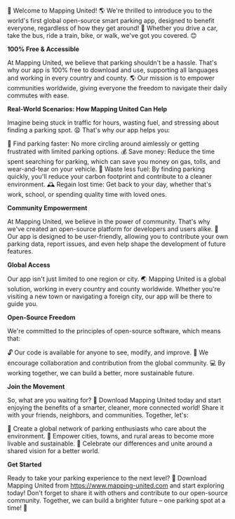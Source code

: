 🎉 Welcome to Mapping United! 🌎 We're thrilled to introduce you to the world's first global open-source smart parking app, designed to benefit everyone, regardless of how they get around! 💨 Whether you drive a car, take the bus, ride a train, bike, or walk, we've got you covered. 😊

**100% Free & Accessible**

At Mapping United, we believe that parking shouldn't be a hassle. That's why our app is 100% free to download and use, supporting all languages and working in every country and county. 🌎 Our mission is to empower communities worldwide, giving everyone the freedom to navigate their daily commutes with ease.

**Real-World Scenarios: How Mapping United Can Help**

Imagine being stuck in traffic for hours, wasting fuel, and stressing about finding a parking spot. 😩 That's why our app helps you:

📍 Find parking faster: No more circling around aimlessly or getting frustrated with limited parking options.
💰 Save money: Reduce the time spent searching for parking, which can save you money on gas, tolls, and wear-and-tear on your vehicle.
🌟 Waste less fuel: By finding parking quickly, you'll reduce your carbon footprint and contribute to a cleaner environment.
🕰️ Regain lost time: Get back to your day, whether that's work, school, or spending quality time with loved ones.

**Community Empowerment**

At Mapping United, we believe in the power of community. That's why we've created an open-source platform for developers and users alike. 🤝 Our app is designed to be user-friendly, allowing you to contribute your own parking data, report issues, and even help shape the development of future features.

**Global Access**

Our app isn't just limited to one region or city. 🌏 Mapping United is a global solution, working in every country and county worldwide. Whether you're visiting a new town or navigating a foreign city, our app will be there to guide you.

**Open-Source Freedom**

We're committed to the principles of open-source software, which means that:

🔓 Our code is available for anyone to see, modify, and improve.
🌟 We encourage collaboration and contribution from the global community.
💻 By working together, we can build a better, more sustainable future.

**Join the Movement**

So, what are you waiting for? 🎉 Download Mapping United today and start enjoying the benefits of a smarter, cleaner, more connected world! Share it with your friends, neighbors, and communities. Together, let's:

🌈 Create a global network of parking enthusiasts who care about the environment.
💪 Empower cities, towns, and rural areas to become more livable and sustainable.
🎉 Celebrate our differences and unite around a shared vision for a better world.

**Get Started**

Ready to take your parking experience to the next level? 🚀 Download Mapping United from https://www.mapping-united.com and start exploring today! Don't forget to share it with others and contribute to our open-source community. Together, we can build a brighter future – one parking spot at a time! 💫